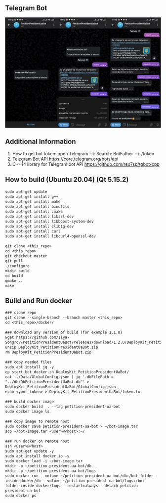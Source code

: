 ## Telegram Bot

![Screen Shot](md/MergedDocument.png)

## Additional Information
1. How to get bot token: open Telegram --> Search: BotFather --> /token
2. Telegram Bot API https://core.telegram.org/bots/api
3. C++14 library for Telegram bot API https://github.com/reo7sp/tgbot-cpp

## How to build (Ubuntu 20.04) (Qt 5.15.2)
```
sudo apt-get update
sudo apt-get install g++
sudo apt-get install make
sudo apt-get install binutils
sudo apt-get install cmake
sudo apt-get install libssl-dev
sudo apt-get install libboost-system-dev
sudo apt-get install zlib1g-dev
sudo apt-get install curl
sudo apt-get install libcurl4-openssl-dev

git clone <this_repo>
cd <this_repo>
git checkout master
git pull
./configure
mkdir build
cd build
qmake ..
make
```

## Build and Run docker
```
### clone repo
git clone --single-branch --branch master <this_repo>
cd <this_repo>/docker/

### download any version of build (for exemple 1.1.0)
wget https://github.com/Ilya-Songrov/PetitionPresidentUaBot/releases/download/1.2.0/DeployKit_PetitionPresidentUaBot.zip
unzip DeployKit_PetitionPresidentUaBot.zip
rm DeployKit_PetitionPresidentUaBot.zip

### copy needed files
sudo apt install jq -y
cp start_bot_docker.sh DeployKit_PetitionPresidentUaBot/
cat ../Data/GlobalConfig.json | jq '.dbFilePath = "../db/DbPetitionPresidentUaBot.db"' > DeployKit_PetitionPresidentUaBot/GlobalConfig.json
echo <your_token> > DeployKit_PetitionPresidentUaBot/token.txt

### build docker image
sudo docker build  . --tag petition-president-ua-bot
sudo docker image ls

### copy image to remote host 
sudo docker save petition-president-ua-bot > ~/bot-image.tar
scp ~/bot-image.tar <user>@<host>:~/

### run docker on remote host
ssh <user>@<host>
sudo apt-get update -y
sudo apt install docker.io -y
sudo docker load -i ~/bot-image.tar
mkdir -p ~/petition-president-ua-bot/db
mkdir -p ~/petition-president-ua-bot/logs
sudo docker run --volume ~/petition-president-ua-bot/db:/bot-folder-inside-docker/db --volume ~/petition-president-ua-bot/logs:/bot-folder-inside-docker/logs --restart=always --detach petition-president-ua-bot 
sudo docker ps
```



